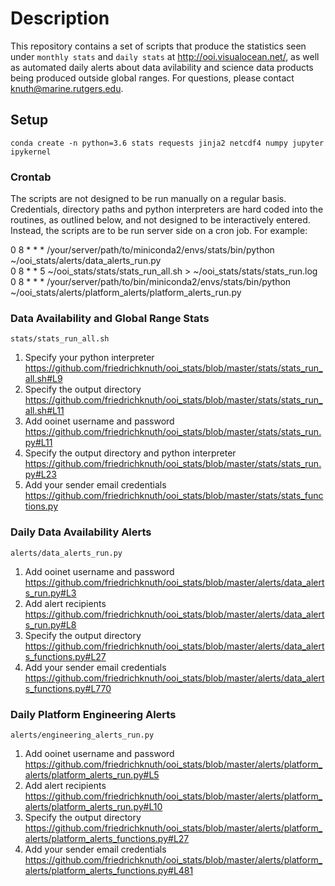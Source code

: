 # Description

This repository contains a set of scripts that produce the statistics seen under `monthly stats` and `daily stats` at http://ooi.visualocean.net/, as well as automated daily alerts about data avilability and science data products being produced outside global ranges. For questions, please contact knuth@marine.rutgers.edu.

## Setup

`conda create -n python=3.6 stats requests jinja2 netcdf4 numpy jupyter ipykernel`

### Crontab
The scripts are not designed to be run manually on a regular basis. Credentials, directory paths and python interpreters are hard coded into the routines, as outlined below, and not designed to be interactively entered. Instead, the scripts are to be run server side on a cron job. For example:

0 8 * * * /your/server/path/to/miniconda2/envs/stats/bin/python ~/ooi_stats/alerts/data_alerts_run.py  
0 8 * * 5 ~/ooi_stats/stats/stats_run_all.sh > ~/ooi_stats/stats/stats_run.log  
0 8 * * * /your/server/path/to/bin/miniconda2/envs/stats/bin/python ~/ooi_stats/alerts/platform_alerts/platform_alerts_run.py  

### Data Availability and Global Range Stats

`stats/stats_run_all.sh`

1. Specify your python interpreter https://github.com/friedrichknuth/ooi_stats/blob/master/stats/stats_run_all.sh#L9
2. Specify the output directory https://github.com/friedrichknuth/ooi_stats/blob/master/stats/stats_run_all.sh#L11
3. Add ooinet username and password https://github.com/friedrichknuth/ooi_stats/blob/master/stats/stats_run.py#L11
4. Specify the output directory and python interpreter https://github.com/friedrichknuth/ooi_stats/blob/master/stats/stats_run.py#L23
5. Add your sender email credentials https://github.com/friedrichknuth/ooi_stats/blob/master/stats/stats_functions.py

### Daily Data Availability Alerts

`alerts/data_alerts_run.py`

1. Add ooinet username and password https://github.com/friedrichknuth/ooi_stats/blob/master/alerts/data_alerts_run.py#L3
2. Add alert recipients https://github.com/friedrichknuth/ooi_stats/blob/master/alerts/data_alerts_run.py#L8
3. Specify the output directory https://github.com/friedrichknuth/ooi_stats/blob/master/alerts/data_alerts_functions.py#L27
4. Add your sender email credentials https://github.com/friedrichknuth/ooi_stats/blob/master/alerts/data_alerts_functions.py#L770


### Daily Platform Engineering Alerts

`alerts/engineering_alerts_run.py`

1. Add ooinet username and password https://github.com/friedrichknuth/ooi_stats/blob/master/alerts/platform_alerts/platform_alerts_run.py#L5
2. Add alert recipients https://github.com/friedrichknuth/ooi_stats/blob/master/alerts/platform_alerts/platform_alerts_run.py#L10
2. Specify the output directory https://github.com/friedrichknuth/ooi_stats/blob/master/alerts/platform_alerts/platform_alerts_functions.py#L27
2. Add your sender email credentials https://github.com/friedrichknuth/ooi_stats/blob/master/alerts/platform_alerts/platform_alerts_functions.py#L481
